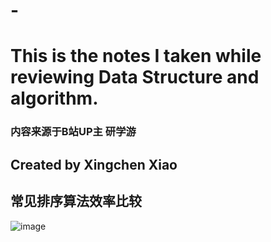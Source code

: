 # -

# This is the notes I taken while reviewing Data Structure and algorithm.


### 内容来源于B站UP主 研学游

## Created by Xingchen Xiao


## 常见排序算法效率比较

![image](https://github.com/xiaoxingchen505/DataStructure-Algorithm-Notes/blob/master/images/算法比较.jpg)